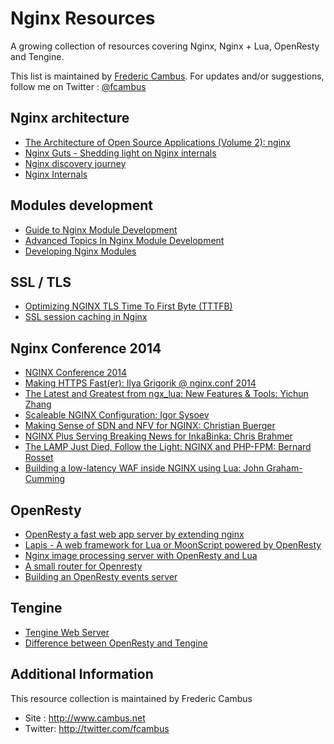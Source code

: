 # Nginx Resources

A growing collection of resources covering Nginx, Nginx + Lua, OpenResty and Tengine. 

This list is maintained by [Frederic Cambus](http://www.cambus.net). For updates and/or suggestions, follow me on Twitter : [@fcambus](https://twitter.com/fcambus)

## Nginx architecture

- [The Architecture of Open Source Applications (Volume 2): nginx](http://aosabook.org/en/nginx.html)
- [Nginx Guts - Shedding light on Nginx internals](http://www.nginxguts.com/)
- [Nginx discovery journey](http://www.nginx-discovery.com/)
- [Nginx Internals](http://www.slideshare.net/joshzhu/nginx-internals)

## Modules development

- [Guide to Nginx Module Development](http://www.evanmiller.org/nginx-modules-guide.html)
- [Advanced Topics In Nginx Module Development](http://www.evanmiller.org/nginx-modules-guide-advanced.html)
- [Developing Nginx Modules](http://www.airpair.com/nginx/extending-nginx-tutorial)

## SSL / TLS

- [Optimizing NGINX TLS Time To First Byte (TTTFB)](https://www.igvita.com/2013/12/16/optimizing-nginx-tls-time-to-first-byte/)
- [SSL session caching in Nginx](http://www.hezmatt.org/~mpalmer/blog/2011/06/28/ssl-session-caching-in-nginx.html)

## Nginx Conference 2014

- [NGINX Conference 2014](http://nginx.com/nginxconf/)
- [Making HTTPS Fast(er): Ilya Grigorik @ nginx.conf 2014](https://www.youtube.com/watch?v=iHxD-G0YjiU)
- [The Latest and Greatest from ngx_lua: New Features & Tools: Yichun Zhang](https://www.youtube.com/watch?v=Z0fQabvVhIk)
- [Scaleable NGINX Configuration: Igor Sysoev](https://www.youtube.com/watch?v=YWRYbLKsS0I)
- [Making Sense of SDN and NFV for NGINX: Christian Buerger](https://www.youtube.com/watch?v=-vQpalH8VlE)
- [NGINX Plus Serving Breaking News for InkaBinka: Chris Brahmer ](https://www.youtube.com/watch?v=wxUUEvRLpH8)
- [The LAMP Just Died, Follow the Light: NGINX and PHP-FPM: Bernard Rosset](https://www.youtube.com/watch?v=WR1aZcA1UXs)
- [Building a low-latency WAF inside NGINX using Lua: John Graham-Cumming](https://www.youtube.com/watch?v=nlt4XKhucS4)

## OpenResty

- [OpenResty  a fast web app server by extending nginx ](http://openresty.org/)
- [Lapis - A web framework for Lua or MoonScript powered by OpenResty](http://leafo.net/lapis/)
- [Nginx image processing server with OpenResty and Lua](http://leafo.net/posts/creating_an_image_server.html)
- [A small router for Openresty](https://docs.apitools.com/blog/2014/04/24/a-small-router-for-openresty.html)
- [Building an OpenResty events server](https://github.com/cagerton/dropthat/)

## Tengine

- [Tengine Web Server ](http://tengine.taobao.org)
- [Difference between OpenResty and Tengine](https://github.com/openresty/ngx_openresty/issues/54)

## Additional Information

This resource collection is maintained by Frederic Cambus

- Site : http://www.cambus.net
- Twitter: http://twitter.com/fcambus